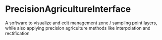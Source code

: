 # PrecisionAgricultureInterface
 A software to visualize and edit management zone / sampling point layers, while also applying precision agriculture methods like interpolation and rectification
